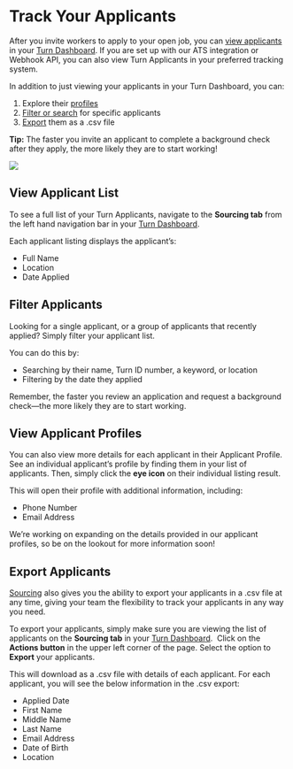 # Track Your Applicants
After you invite workers to apply to your open job, you can [view applicants](#view-applicant-list) in your [Turn Dashboard](https://partners.turning.io/). If you are set up with our ATS integration or Webhook API, you can also view Turn Applicants in your preferred tracking system.

In addition to just viewing your applicants in your Turn Dashboard, you can:

1.  Explore their [profiles](#view-applicant-profiles)
2.  [Filter or search](#filter-applicants) for specific applicants
3.  [Export](#export-applicants) them as a .csv file

**Tip:** The faster you invite an applicant to complete a background check after they apply, the more likely they are to start working!

![](https://cdn.buttercms.com/pVrhzfIbQDvKsHVFLOWy)

## View Applicant List
To see a full list of your Turn Applicants, navigate to the **Sourcing tab** from the left hand navigation bar in your [Turn Dashboard](https://partners.turning.io/).

Each applicant listing displays the applicant’s:

* Full Name
* Location
* Date Applied

## Filter Applicants
Looking for a single applicant, or a group of applicants that recently applied? Simply filter your applicant list.

You can do this by:

* Searching by their name, Turn ID number, a keyword, or location
* Filtering by the date they applied

Remember, the faster you review an application and request a background check—the more likely they are to start working.

## View Applicant Profiles
You can also view more details for each applicant in their Applicant Profile. See an individual applicant’s profile by finding them in your list of applicants. Then, simply click the **eye icon** on their individual listing result.

This will open their profile with additional information, including:

* Phone Number
* Email Address

We’re working on expanding on the details provided in our applicant profiles, so be on the lookout for more information soon!

## Export Applicants
[Sourcing](/docs/turn-api/ZG9jOjE1NzEzNjk2-what-is-sourcing) also gives you the ability to export your applicants in a .csv file at any time, giving your team the flexibility to track your applicants in any way you need.

To export your applicants, simply make sure you are viewing the list of applicants on the **Sourcing tab** in your [Turn Dashboard](https://partners.turning.io/).  Click on the **Actions button** in the upper left corner of the page. Select the option to **Export** your applicants.

This will download as a .csv file with details of each applicant. For each applicant, you will see the below information in the .csv export:

* Applied Date
* First Name
* Middle Name
* Last Name
* Email Address
* Date of Birth
* Location